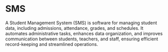# SMS
A Student Management System (SMS) is software for managing student data, including admissions, attendance, grades, and schedules. It automates administrative tasks, enhances data organization, and improves communication between students, teachers, and staff, ensuring efficient record-keeping and streamlined operations.
